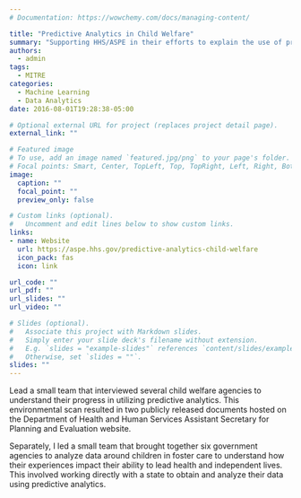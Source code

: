 ```yaml
---
# Documentation: https://wowchemy.com/docs/managing-content/

title: "Predictive Analytics in Child Welfare"
summary: "Supporting HHS/ASPE in their efforts to explain the use of predictive analytics to child welfare agencies."
authors: 
  - admin
tags: 
  - MITRE
categories: 
  - Machine Learning
  - Data Analytics
date: 2016-08-01T19:28:38-05:00

# Optional external URL for project (replaces project detail page).
external_link: ""

# Featured image
# To use, add an image named `featured.jpg/png` to your page's folder.
# Focal points: Smart, Center, TopLeft, Top, TopRight, Left, Right, BottomLeft, Bottom, BottomRight.
image:
  caption: ""
  focal_point: ""
  preview_only: false

# Custom links (optional).
#   Uncomment and edit lines below to show custom links.
links:
- name: Website
  url: https://aspe.hhs.gov/predictive-analytics-child-welfare
  icon_pack: fas
  icon: link

url_code: ""
url_pdf: ""
url_slides: ""
url_video: ""

# Slides (optional).
#   Associate this project with Markdown slides.
#   Simply enter your slide deck's filename without extension.
#   E.g. `slides = "example-slides"` references `content/slides/example-slides.md`.
#   Otherwise, set `slides = ""`.
slides: ""
---
```


Lead a small team that interviewed several child welfare agencies to understand their progress in utilizing predictive analytics. This environmental scan resulted in two publicly released documents hosted on the Department of Health and Human Services Assistant Secretary for Planning and Evaluation website. 

Separately, I led a small team that brought together six government agencies to analyze data around children in foster care to understand how their experiences impact their ability to lead health and independent lives. This involved working directly with a state to obtain and analyze their data using predictive analytics.